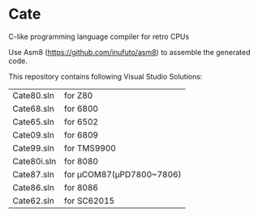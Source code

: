 Cate
===
C-like programming language compiler for retro CPUs

Use Asm8 (https://github.com/inufuto/asm8) to assemble the generated code.

This repository contains following Visual Studio Solutions:

|  |  |
| --- | --- |
|Cate80.sln|for Z80|
|Cate68.sln|for 6800|
|Cate65.sln|for 6502|
|Cate09.sln|for 6809|
|Cate99.sln|for TMS9900|
|Cate80i.sln|for 8080|
|Cate87.sln|for μCOM87(μPD7800~7806)|
|Cate86.sln|for 8086|
|Cate62.sln|for SC62015|